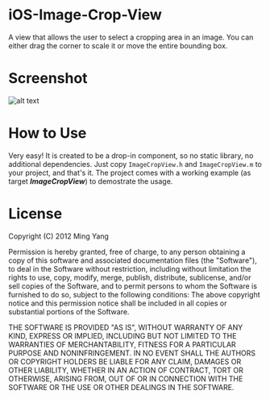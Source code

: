 iOS-Image-Crop-View
===================

A view that allows the user to select a cropping area in an image.
You can either drag the corner to scale it or move the entire bounding box.

Screenshot
===================
![alt text](https://raw.github.com/myang-git/iOS-Image-Crop-View/master/ImageCropViewScreenShot.png)


How to Use
===================
Very easy! It is created to be a drop-in component, so no static library, no additional dependencies.
Just copy <code>ImageCropView.h</code> and <code>ImageCropView.m</code> to your project, and that's it. 
The project comes with a working example (as target ***ImageCropView***) to demostrate the usage. 

License
===================

Copyright (C) 2012 Ming Yang

Permission is hereby granted, free of charge, to any person obtaining a copy of this software and associated documentation files (the "Software"), to deal in the Software without restriction, including without limitation the rights to use, copy, modify, merge, publish, distribute, sublicense, and/or sell copies of the Software, and to permit persons to whom the Software is furnished to do so, subject to the following conditions:
The above copyright notice and this permission notice shall be included in all copies or substantial portions of the Software.

THE SOFTWARE IS PROVIDED "AS IS", WITHOUT WARRANTY OF ANY KIND, EXPRESS OR IMPLIED, INCLUDING BUT NOT LIMITED TO THE WARRANTIES OF MERCHANTABILITY, FITNESS FOR A PARTICULAR PURPOSE AND NONINFRINGEMENT. IN NO EVENT SHALL THE AUTHORS OR COPYRIGHT HOLDERS BE LIABLE FOR ANY CLAIM, DAMAGES OR OTHER LIABILITY, WHETHER IN AN ACTION OF CONTRACT, TORT OR OTHERWISE, ARISING FROM, OUT OF OR IN CONNECTION WITH THE SOFTWARE OR THE USE OR OTHER DEALINGS IN THE SOFTWARE.
